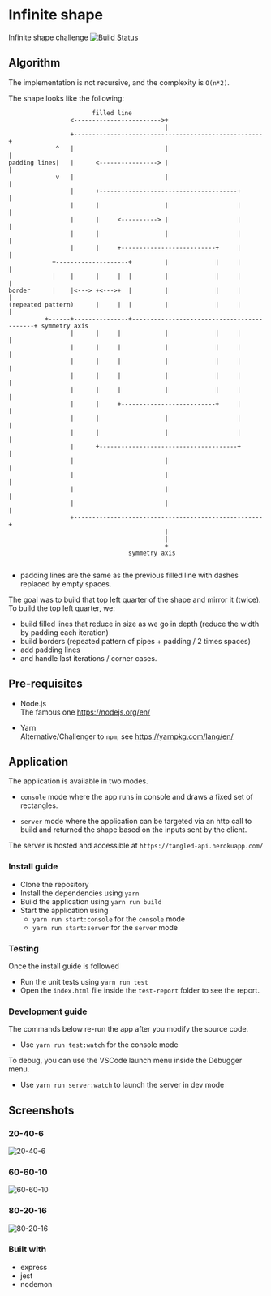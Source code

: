 # Infinite shape
Infinite shape challenge [![Build Status](https://travis-ci.com/amtb/infinite-shape.svg?token=UgWdXE2QTs8W785ye8Et&branch=master)](https://travis-ci.com/amtb/infinite-shape)

## Algorithm
The implementation is not recursive, and the complexity is `O(n*2)`.

The shape looks like the following:

```
                       filled line
                 <------------------------>+
                                           |
                 +----------------------------------------------------+
             ^   |                         |                          |
padding lines|   |      <----------------> |                          |
             v   |                         |                          |
                 |      +--------------------------------------+      |
                 |      |                  |                   |      |
                 |      |     <----------> |                   |      |
                 |      |                  |                   |      |
                 |      |     +--------------------------+     |      |
            +--------------------+         |             |     |      |
            |    |      |     |  |         |             |     |      |
border      |    |<---> +<--->+  |         |             |     |      |
(repeated pattern)      |     |  |         |             |     |      |
          +------+---------------+-------------------------------------------+ symmetry axis
                 |      |     |            |             |     |      |
                 |      |     |            |             |     |      |
                 |      |     |            |             |     |      |
                 |      |     |            |             |     |      |
                 |      |     |            |             |     |      |
                 |      |     +--------------------------+     |      |
                 |      |                  |                   |      |
                 |      |                  |                   |      |
                 |      +--------------------------------------+      |
                 |                         |                          |
                 |                         |                          |
                 |                         |                          |
                 |                         |                          |
                 +----------------------------------------------------+
                                           |
                                           |
                                           +
                                 symmetry axis


```

- padding lines are the same as the previous filled line with dashes replaced by empty spaces.

The goal was to build that top left quarter of the shape and mirror it (twice).
To build the top left quarter, we:
- build filled lines that reduce in size as we go in depth (reduce the width by padding each iteration)
- build borders (repeated pattern of pipes + padding / 2 times spaces)
- add padding lines 
- and handle last iterations / corner cases.

## Pre-requisites
- Node.js <br/>
The famous one https://nodejs.org/en/

- Yarn <br/>
Alternative/Challenger to `npm`, see https://yarnpkg.com/lang/en/

## Application
The application is available in two modes.
- `console` mode where the app runs in console and draws a fixed set of rectangles.

- `server` mode where the application can be targeted via an http call to build and returned the shape based on the inputs sent by the client.

The server is hosted and accessible at `https://tangled-api.herokuapp.com/`

### Install guide
- Clone the repository
- Install the dependencies using `yarn`
- Build the application using `yarn run build`
- Start the application using
    - `yarn run start:console` for the `console` mode
    - `yarn run start:server` for the `server` mode

### Testing
Once the install guide is followed
- Run the unit tests using `yarn run test`
- Open the `index.html` file inside the `test-report` folder to see the report.

### Development guide
The commands below re-run the app after you modify the source code.

- Use `yarn run test:watch` for the console mode 

To debug, you can use the VSCode launch menu inside the Debugger menu.

- Use `yarn run server:watch` to launch the server in dev mode

## Screenshots
### 20-40-6
![20-40-6](./screenshots/20-40-6.PNG)

### 60-60-10
![60-60-10](./screenshots/60-60-10.PNG)

### 80-20-16
![80-20-16](./screenshots/80-20-16.PNG)

### Built with
- express
- jest
- nodemon
